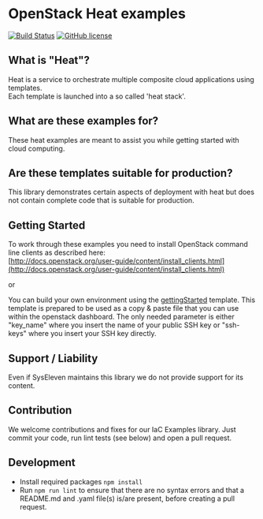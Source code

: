 # OpenStack Heat examples

[![Build Status](https://travis-ci.org/syseleven/heat-examples.svg?branch=master)](https://travis-ci.org/syseleven/heat-examples)
[![GitHub license](https://img.shields.io/github/license/syseleven/heat-examples.svg)](https://github.com/syseleven/heat-examples/blob/master/LICENSE)

## What is "Heat"?

Heat is a service to orchestrate multiple composite cloud applications using templates.  
Each template is launched into a so called 'heat stack'.

## What are these examples for?

These heat examples are meant to assist you while getting started with cloud computing.

## Are these templates suitable for production?

This library demonstrates certain aspects of deployment with heat but does not contain complete code that is suitable for production.

## Getting Started

To work through these examples you need to install OpenStack command line clients as described here:  
[http://docs.openstack.org/user-guide/content/install_clients.html](http://docs.openstack.org/user-guide/content/install_clients.html)

or

You can build your own environment using the [gettingStarted](gettingStarted/README.md) template.
This template is prepared to be used as a copy & paste file that you can use within the openstack dashboard. The only needed parameter is either "key_name" where you insert the name of your public SSH key or "ssh-keys" where you insert your SSH key directly.

## Support / Liability

Even if SysEleven maintains this library we do not provide support for its content.

## Contribution

We welcome contributions and fixes for our IaC Examples library. Just commit your code, run lint tests (see below) and open a pull request.

## Development

- Install required packages `npm install`
- Run `npm run lint` to ensure that there are no syntax errors and that a README.md and .yaml file(s) is/are present, before creating a pull request.

